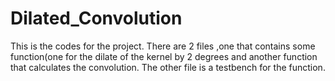 # Dilated_Convolution
This is the codes for the project.
There are 2 files ,one that contains some function(one for the dilate of the kernel by 2 degrees and another function that calculates the 
convolution.
The other file is a testbench for the function.
